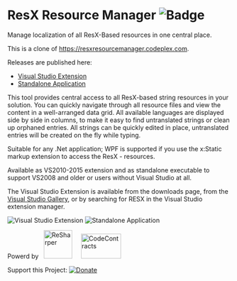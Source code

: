 # ResX Resource Manager ![Badge](https://tom-englert.visualstudio.com/_apis/public/build/definitions/75bf84d2-d359-404a-a712-07c9f693f635/7/badge)
Manage localization of all ResX-Based resources in one central place.

This is a clone of https://resxresourcemanager.codeplex.com. 

Releases are published here:
- [Visual Studio Extension](http://visualstudiogallery.msdn.microsoft.com/3b64e04c-e8de-4b97-8358-06c73a97cc68)
- [Standalone Application](http://resxresourcemanager.codeplex.com/downloads/get/clickOnce/ResXManager.application)

This tool provides central access to all ResX-based string resources in your solution. You can quickly navigate through all resource files and view the content in a well-arranged data grid.
All available languages are displayed side by side in columns, to make it easy to find untranslated strings or clean up orphaned entries. All strings can be quickly edited in place, untranslated entries will be created on the fly while typing.

Suitable for any .Net application; WPF is supported if you use the x:Static markup extension to access the ResX - resources.

Available as VS2010-2015 extension and as standalone executable to support VS2008 and older or users without Visual Studio at all.

The Visual Studio Extension is available from the downloads page, from the [Visual Studio Gallery](http://visualstudiogallery.msdn.microsoft.com/3b64e04c-e8de-4b97-8358-06c73a97cc68), or by searching for RESX in the Visual Studio extension manager.

![Visual Studio Extension](https://raw.githubusercontent.com/tom-englert/ResXResourceManager/master/Assets/VisualStudioMainScreen.png)
![Standalone Application](https://raw.githubusercontent.com/tom-englert/ResXResourceManager/master/Assets/StandaloneMainScreen.png)

Powerd by&nbsp;&nbsp;&nbsp;<a href="http://www.jetbrains.com/resharper/"><img src="http://www.tom-englert.de/Images/icon_ReSharper.png" alt="ReSharper" width="64" height="64" /></a> &nbsp;&nbsp;&nbsp; <a href="http://research.microsoft.com/en-us/projects/contracts/"><img src="http://www.tom-englert.de/Images/codecontracts_sm.png" alt="CodeContracts" width="90" height="56" /></a>&nbsp;</p>
<p>Support this Project: <a href="https://www.paypal.com/cgi-bin/webscr?cmd=_s-xclick&hosted_button_id=799WX673GPQM8"> <img style="border: none; margin-bottom: -6px;" title="Donate" src="https://www.paypalobjects.com/en_US/i/btn/btn_donate_SM.gif" alt="Donate" /></a></p>
